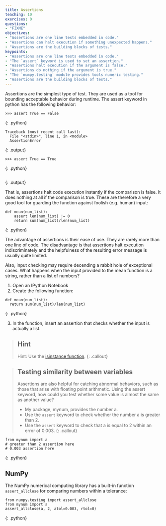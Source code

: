 ```yaml
---
title: Assertions
teaching: 10
exercises: 0
questions:
- "FIXME"
objectives:
- "Assertions are one line tests embedded in code."
- "Assertions can halt execution if something unexpected happens."
- "Assertions are the building blocks of tests."
keypoints:
- "Assertions are one line tests embedded in code."
- "The `assert` keyword is used to set an assertion."
- "Assertions halt execution if the argument is false."
- "Assertions do nothing if the argument is true."
- "The `numpy.testing` module provides tools numeric testing."
- "Assertions are the building blocks of tests."
---
```


Assertions are the simplest type of test. They are used as a tool for bounding
acceptable behavior during runtime. The assert keyword in python has the
following behavior:

~~~
>>> assert True == False
~~~
{: .python}
~~~
Traceback (most recent call last):
  File "<stdin>", line 1, in <module>
  AssertionError
~~~
{: .output}
~~~
>>> assert True == True
~~~
{: .python}
~~~
~~~
{: .output}

That is, assertions halt code execution instantly if the comparison is false.
It does nothing at all if the comparison is true. These are therefore a very
good tool for guarding the function against foolish (e.g. human) input:

~~~
def mean(num_list):
    assert len(num_list) != 0
    return sum(num_list)/len(num_list)
~~~
{: .python}

The advantage of assertions is their ease of use. They are rarely more than one
line of code. The disadvantage is that assertions halt execution
indiscriminately and the helpfulness of the resulting error message is usually
quite limited.

Also, input checking may require decending a rabbit hole of exceptional cases.
What happens when the input provided to the mean function is a string, rather
than a list of numbers?

1. Open an IPython Notebook
2. Create the following function:

~~~
def mean(num_list):
  return sum(num_list)/len(num_list)
~~~
{: .python}

3. In the function, insert an assertion that checks whether the input is actually a list.

> ## Hint
>
> Hint: Use the [isinstance function](https://docs.python.org/2/library/functions.html#isinstance).
{: .callout}

> ## Testing similarity between variables
>
> Assertions are also helpful for catching abnormal behaviors, such as those
> that arise with floating point arithmetic. Using the assert keyword, how could
> you test whether some value is almost the same as another value?
>
> - My package, mynum, provides the number a.
> - Use the `assert` keyword to check whether the number a is greater than 2.
> - Use the `assert` keyword to check that a is equal to 2 within an error of 0.003.
{: .callout}

~~~
from mynum import a
# greater than 2 assertion here
# 0.003 assertion here
~~~
{: .python}

## NumPy

The NumPy numerical computing library has a built-in function `assert_allclose`
for comparing numbers within a tolerance:

~~~
from numpy.testing import assert_allclose
from mynum import a
assert_allclose(a, 2, atol=0.003, rtol=0)
~~~
{: .python}
